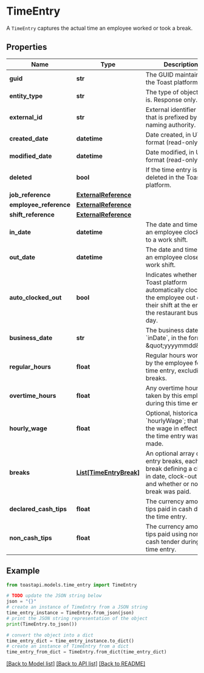 # TimeEntry

A `TimeEntry` captures the actual time an employee worked or took  a break. 

## Properties

Name | Type | Description | Notes
------------ | ------------- | ------------- | -------------
**guid** | **str** | The GUID maintained by the Toast platform. | [optional] 
**entity_type** | **str** | The type of object this is. Response only. | [optional] 
**external_id** | **str** | External identifier string that is prefixed by the naming authority. | [optional] 
**created_date** | **datetime** | Date created, in UTC format (read-only).  | [optional] 
**modified_date** | **datetime** | Date modified, in UTC format (read-only).  | [optional] 
**deleted** | **bool** | If the time entry is deleted in the Toast platform.  | [optional] 
**job_reference** | [**ExternalReference**](ExternalReference.md) |  | [optional] 
**employee_reference** | [**ExternalReference**](ExternalReference.md) |  | [optional] 
**shift_reference** | [**ExternalReference**](ExternalReference.md) |  | [optional] 
**in_date** | **datetime** | The date and time that an employee clocked in to a work shift.  | [optional] 
**out_date** | **datetime** | The date and time that an employee closed a work shift.  | [optional] 
**auto_clocked_out** | **bool** | Indicates whether the Toast platform automatically clocked the employee out of their shift at the end of the restaurant business day.  | [optional] 
**business_date** | **str** | The business date of &#x60;inDate&#x60;, in the format of  \&quot;yyyymmdd\&quot;.  | [optional] 
**regular_hours** | **float** | Regular hours worked by the employee for this time entry,  excluding breaks.  | [optional] 
**overtime_hours** | **float** | Any overtime hours taken by this employee during this  time entry.  | [optional] 
**hourly_wage** | **float** | Optional, historical &#x60;hourlyWage&#x60;; that is, the wage in  effect when the time entry was made.  | [optional] 
**breaks** | [**List[TimeEntryBreak]**](TimeEntryBreak.md) | An optional array of time entry breaks, each break  defining a clock-in date, clock-out date, and whether or  not the break was paid.  | [optional] 
**declared_cash_tips** | **float** | The currency amount of tips paid in cash during the time entry.  | [optional] 
**non_cash_tips** | **float** | The currency amount of tips paid using non-cash tender during the time entry.  | [optional] 

## Example

```python
from toastapi.models.time_entry import TimeEntry

# TODO update the JSON string below
json = "{}"
# create an instance of TimeEntry from a JSON string
time_entry_instance = TimeEntry.from_json(json)
# print the JSON string representation of the object
print(TimeEntry.to_json())

# convert the object into a dict
time_entry_dict = time_entry_instance.to_dict()
# create an instance of TimeEntry from a dict
time_entry_from_dict = TimeEntry.from_dict(time_entry_dict)
```
[[Back to Model list]](../README.md#documentation-for-models) [[Back to API list]](../README.md#documentation-for-api-endpoints) [[Back to README]](../README.md)


